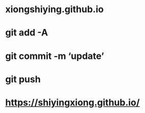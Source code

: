 # xiongshiying.github.io
# git add -A
# git commit -m ‘update’
# git push
# https://shiyingxiong.github.io/